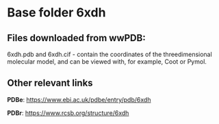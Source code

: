 # Base folder 6xdh

## Files downloaded from wwPDB:

6xdh.pdb and 6xdh.cif - contain the coordinates of the threedimensional molecular model, and can be viewed with, for example, Coot or Pymol.



## Other relevant links 
**PDBe**:  https://www.ebi.ac.uk/pdbe/entry/pdb/6xdh
 
**PDBr**: https://www.rcsb.org/structure/6xdh 
